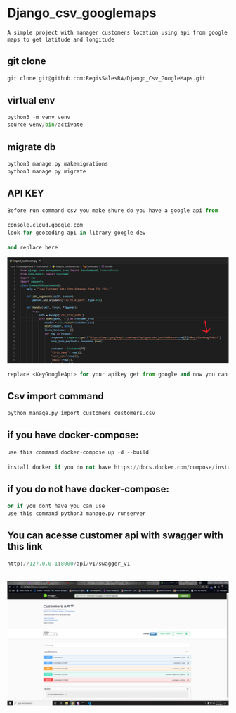 # Django_csv_googlemaps
```
A simple project with manager customers location using api from google maps to get latitude and longitude
```
## git clone
```py
git clone git@github.com:RegisSalesRA/Django_Csv_GoogleMaps.git
```
## virtual env

```py
python3 -m venv venv
source venv/bin/activate
```

## migrate db

```py
python3 manage.py makemigrations
python3 manage.py migrate
```
## API KEY
```py
Before run command csv you make shure do you have a google api from 

console.cloud.google.com
look for geocoding api in library google dev

and replace here
```
<img src="/images/api_key.png">

```py
replace <KeyGoogleApi> for your apikey get from google and now you can run this command bellow
```
## Csv import command
```py
python manage.py import_customers customers.csv
```
## if you have docker-compose:
```py
use this command docker-compose up -d --build

install docker if you do not have https://docs.docker.com/compose/install/
```
## if you do not have docker-compose:
```py
or if you dont have you can use
use this command python3 manage.py runserver
```

## You can acesse customer api with swagger with this link
```py
http://127.0.0.1:8000/api/v1/swagger_v1
 
```
<img src="/images/swagger.png">


